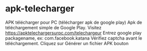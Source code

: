 # apk-telecharger
APK télécharger pour PC (télécharger apk de google play)
Apk de téléchargement simple de Google Play.
Visitez https://apktelechargersurpc.com/telechargeur
Entrez google play packagename, ex: com.facebook.katana
Vérifiez captcha avant le téléchargement.
Cliquez sur Générer un fichier APK bouton
